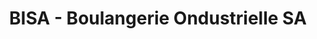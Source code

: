 ---
title: "BISA - Boulangerie Ondustrielle SA"
url: /vesenaz/bisa-boulangerie-ondustrielle-sa/
shop: Bäckerei
---